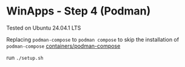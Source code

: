 # WinApps - Step 4 (Podman)

Tested on Ubuntu 24.04.1 LTS

Replacing `podman-compose` to `podman compose` to skip the installation of `podman-compose`
[containers/podman-compose](https://github.com/containers/podman-compose)

run `./setup.sh`
